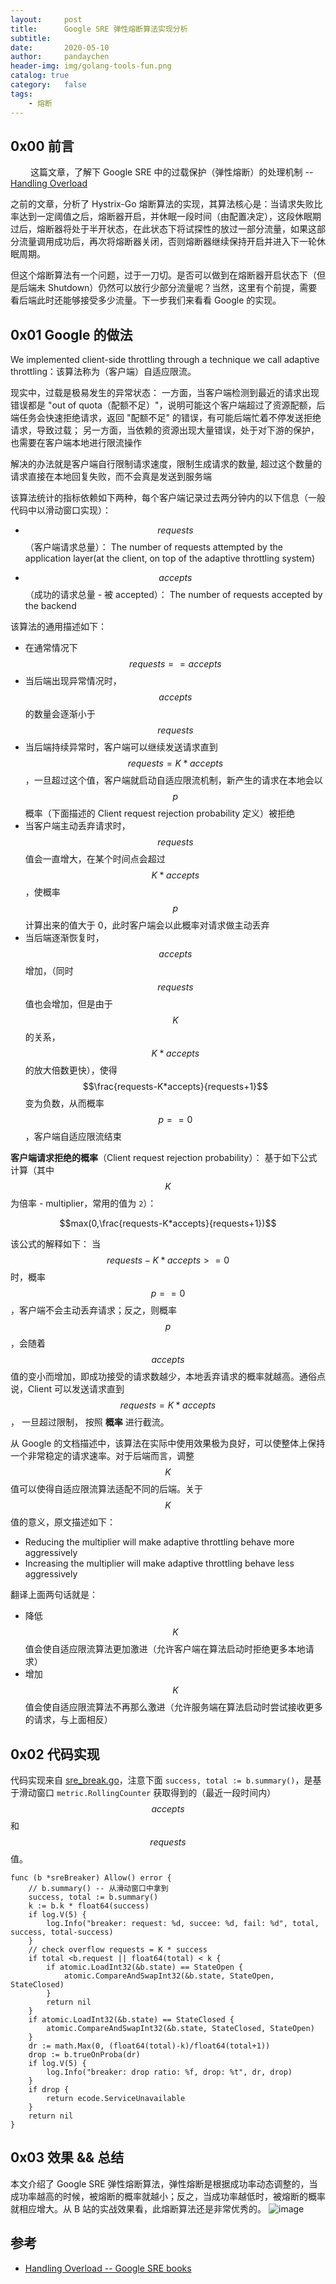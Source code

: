 ```yaml
---
layout:     post
title:      Google SRE 弹性熔断算法实现分析
subtitle:
date:       2020-05-10
author:     pandaychen
header-img: img/golang-tools-fun.png
catalog: true
category:   false
tags:
    - 熔断
---
```


##  0x00    前言
&emsp;&emsp; 这篇文章，了解下 Google SRE 中的过载保护（弹性熔断）的处理机制 --[Handling Overload](https://landing.google.com/sre/sre-book/chapters/handling-overload)

之前的文章，分析了 Hystrix-Go 熔断算法的实现，其算法核心是：当请求失败比率达到一定阈值之后，熔断器开启，并休眠一段时间（由配置决定），这段休眠期过后，熔断器将处于半开状态，在此状态下将试探性的放过一部分流量，如果这部分流量调用成功后，再次将熔断器关闭，否则熔断器继续保持开启并进入下一轮休眠周期。

但这个熔断算法有一个问题，过于一刀切。是否可以做到在熔断器开启状态下（但是后端未 Shutdown）仍然可以放行少部分流量呢？当然，这里有个前提，需要看后端此时还能够接受多少流量。下一步我们来看看 Google 的实现。

##  0x01    Google 的做法

We implemented client-side throttling through a technique we call adaptive throttling：该算法称为（客户端）自适应限流。

现实中，过载是极易发生的异常状态：
一方面，当客户端检测到最近的请求出现错误都是 "out of quota（配额不足）"，说明可能这个客户端超过了资源配额，后端任务会快速拒绝请求，返回 "配额不足" 的错误，有可能后端忙着不停发送拒绝请求，导致过载；
另一方面，当依赖的资源出现大量错误，处于对下游的保护，也需要在客户端本地进行限流操作

解决的办法就是客户端自行限制请求速度，限制生成请求的数量, 超过这个数量的请求直接在本地回复失败，而不会真是发送到服务端

该算法统计的指标依赖如下两种，每个客户端记录过去两分钟内的以下信息（一般代码中以滑动窗口实现）：
-   $$requests$$（客户端请求总量）：
The number of requests attempted by the application layer(at the client, on top of the adaptive throttling system)

-   $$accepts$$（成功的请求总量 - 被 accepted）：
The number of requests accepted by the backend

该算法的通用描述如下：
-	在通常情况下 $$requests==accepts$$
-	当后端出现异常情况时，$$accepts$$ 的数量会逐渐小于 $$requests$$
-	当后端持续异常时，客户端可以继续发送请求直到 $$requests=K*accepts$$，一旦超过这个值，客户端就启动自适应限流机制，新产生的请求在本地会以 $$p$$ 概率（下面描述的 Client request rejection probability 定义）被拒绝
-	当客户端主动丢弃请求时，$$requests$$ 值会一直增大，在某个时间点会超过 $$K*accepts$$，使概率 $$p$$ 计算出来的值大于 0，此时客户端会以此概率对请求做主动丢弃
-	当后端逐渐恢复时，$$accepts$$ 增加，（同时 $$requests$$ 值也会增加，但是由于 $$K$$ 的关系，$$K*accepts$$ 的放大倍数更快），使得 $$\frac{requests-K*accepts}{requests+1}$$ 变为负数，从而概率 $$p==0$$，客户端自适应限流结束

**客户端请求拒绝的概率**（Client request rejection probability）：
基于如下公式计算（其中 $$K$$ 为倍率 - multiplier，常用的值为 `2`）：

$$max(0,\frac{requests-K*accepts}{requests+1})$$

该公式的解释如下：
当 $$requests-K*accepts>=0$$ 时，概率 $$p==0$$，客户端不会主动丢弃请求；反之，则概率 $$p$$，会随着 $$accepts$$ 值的变小而增加，即成功接受的请求数越少，本地丢弃请求的概率就越高。通俗点说，Client 可以发送请求直到 $$requests = K * accepts$$， 一旦超过限制， 按照 **概率** 进行截流。

从 Google 的文档描述中，该算法在实际中使用效果极为良好，可以使整体上保持一个非常稳定的请求速率。对于后端而言，调整 $$K$$ 值可以使得自适应限流算法适配不同的后端。关于 $$K$$ 值的意义，原文描述如下：
-   Reducing the multiplier will make adaptive throttling behave more aggressively
-   Increasing the multiplier will make adaptive throttling behave less aggressively

翻译上面两句话就是：
-	降低 $$K$$ 值会使自适应限流算法更加激进（允许客户端在算法启动时拒绝更多本地请求）
-	增加 $$K$$ 值会使自适应限流算法不再那么激进（允许服务端在算法启动时尝试接收更多的请求，与上面相反）


##  0x02    代码实现
代码实现来自 [sre_break.go](https://github.com/go-kratos/kratos/blob/master/pkg/net/netutil/breaker/sre_breaker.go#L58)，注意下面 `success, total := b.summary()`，是基于滑动窗口 `metric.RollingCounter` 获取得到的（最近一段时间内） $$accepts$$ 和 $$requests$$ 值。
```golang
func (b *sreBreaker) Allow() error {
	// b.summary() -- 从滑动窗口中拿到
	success, total := b.summary()
	k := b.k * float64(success)
	if log.V(5) {
		log.Info("breaker: request: %d, succee: %d, fail: %d", total, success, total-success)
	}
	// check overflow requests = K * success
	if total <b.request || float64(total) < k {
		if atomic.LoadInt32(&b.state) == StateOpen {
			atomic.CompareAndSwapInt32(&b.state, StateOpen, StateClosed)
		}
		return nil
	}
	if atomic.LoadInt32(&b.state) == StateClosed {
		atomic.CompareAndSwapInt32(&b.state, StateClosed, StateOpen)
	}
	dr := math.Max(0, (float64(total)-k)/float64(total+1))
	drop := b.trueOnProba(dr)
	if log.V(5) {
		log.Info("breaker: drop ratio: %f, drop: %t", dr, drop)
	}
	if drop {
		return ecode.ServiceUnavailable
	}
	return nil
}
```

##  0x03    效果 && 总结
本文介绍了 Google SRE 弹性熔断算法，弹性熔断是根据成功率动态调整的，当成功率越高的时候，被熔断的概率就越小；反之，当成功率越低时，被熔断的概率就相应增大。从 B 站的实战效果看，此熔断算法还是非常优秀的。
![image](https://wx2.sbimg.cn/2020/05/09/sre_breaker_xiaoguo.png)

##  参考
-   [Handling Overload -- Google SRE books](https://landing.google.com/sre/sre-book/chapters/handling-overload/#eq2101)